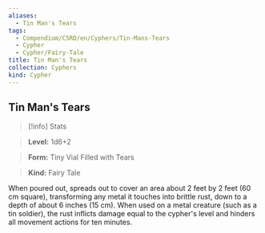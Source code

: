 ```yaml
---
aliases:
  - Tin Man's Tears
tags:
  - Compendium/CSRD/en/Cyphers/Tin-Mans-Tears
  - Cypher
  - Cypher/Fairy-Tale
title: Tin Man's Tears
collection: Cyphers
kind: Cypher
---
```

## Tin Man's Tears    
>[!info] Stats    
> **Level:** 1d6+2    
> **Form:** Tiny Vial Filled with Tears    
> **Kind:** Fairy Tale  
    
When poured out, spreads out to cover an area about 2 feet by 2 feet (60 cm square), transforming any metal it touches into brittle rust, down to a depth of about 6 inches (15 cm). When used on a metal creature (such as a tin soldier), the rust inflicts damage equal to the cypher's level and hinders all movement actions for ten minutes.